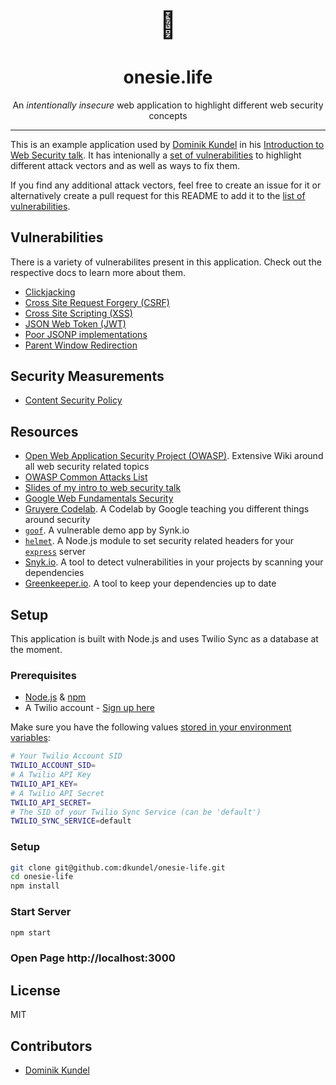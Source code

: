 <p style="font-size: 3em" align="center">💖</p>
<h1 align="center">onesie.life</h1>
<p align="center">An <em>intentionally insecure</em> web application to highlight different web security concepts</p>

---

This is an example application used by [Dominik Kundel](https://github.com/dkundel) in his [Introduction to Web Security talk](https://github.com/intro-web-security). It has intenionally a [set of vulnerabilities](#vulnerabilities) to highlight different attack vectors and as well as ways to fix them.

If you find any additional attack vectors, feel free to create an issue for it or alternatively create a pull request for this README to add it to the [list of vulnerabilities](#vulnerabilities).

## Vulnerabilities
There is a variety of vulnerabilites present in this application. Check out the respective docs to learn more about them.

- [Clickjacking](docs/vulnerabilities/clickjacking.md)
- [Cross Site Request Forgery (CSRF)](docs/vulnerabilities/cross-site-request-forgery.md)
- [Cross Site Scripting (XSS)](docs/vulnerabilities/cross-site-scripting.md)
- [JSON Web Token (JWT)](docs/vulnerabilities/json-web-token.md)
- [Poor JSONP implementations](docs/vulnerabilities/jsonp.md)
- [Parent Window Redirection](docs/vulnerabilities/window-redirection.md)

## Security Measurements

- [Content Security Policy](docs/security/content-security-policy.md)

## Resources

- [Open Web Application Security Project (OWASP)](https://www.owasp.org/index.php/Main_Page). Extensive Wiki around all web security related topics
- [OWASP Common Attacks List](https://www.owasp.org/index.php/Category:Attack)
- [Slides of my intro to web security talk](https://github.com/dkundel/intro-web-security)
- [Google Web Fundamentals Security](https://developers.google.com/web/fundamentals/security/)
- [Gruyere Codelab](https://google-gruyere.appspot.com/). A Codelab by Google teaching you different things around security
- [`goof`](https://github.com/snyk/goof). A vulnerable demo app by Synk.io
- [`helmet`](https://helmetjs.github.io/). A Node.js module to set security related headers for your [`express`](https://npm.im/express) server
- [Snyk.io](https://snyk.io). A tool to detect vulnerabilities in your projects by scanning your dependencies
- [Greenkeeper.io](https://greenkeeper.io/). A tool to keep your dependencies up to date

## Setup

This application is built with Node.js and uses Twilio Sync as a database at the moment. 

### Prerequisites
- [Node.js](https://nodejs.org) & [npm](https://npmjs.com)
- A Twilio account - [Sign up here](https://www.twilio.com/try-twilio)

Make sure you have the following values [stored in your environment variables](https://www.twilio.com/blog/2017/01/how-to-set-environment-variables.html):

```bash
# Your Twilio Account SID
TWILIO_ACCOUNT_SID=
# A Twilio API Key
TWILIO_API_KEY=
# A Twilio API Secret
TWILIO_API_SECRET=
# The SID of your Twilio Sync Service (can be 'default')
TWILIO_SYNC_SERVICE=default
```

### Setup

```bash
git clone git@github.com:dkundel/onesie-life.git
cd onesie-life
npm install
```

### Start Server

```bash
npm start
```

### Open Page http://localhost:3000

## License

MIT

## Contributors

- [Dominik Kundel](https://github.com/dkundel)